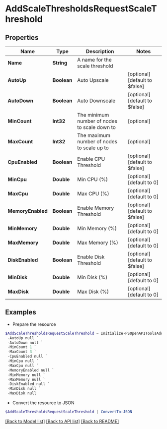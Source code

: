 # AddScaleThresholdsRequestScaleThreshold
## Properties

Name | Type | Description | Notes
------------ | ------------- | ------------- | -------------
**Name** | **String** | A name for the scale threshold | 
**AutoUp** | **Boolean** | Auto Upscale | [optional] [default to $false]
**AutoDown** | **Boolean** | Auto Downscale | [optional] [default to $false]
**MinCount** | **Int32** | The minimum number of nodes to scale down to | [optional] 
**MaxCount** | **Int32** | The maximum number of nodes to scale up to | [optional] 
**CpuEnabled** | **Boolean** | Enable CPU Threshold | [optional] [default to $false]
**MinCpu** | **Double** | Min CPU (%) | [optional] [default to 0]
**MaxCpu** | **Double** | Max CPU (%) | [optional] [default to 0]
**MemoryEnabled** | **Boolean** | Enable Memory Threshold | [optional] [default to $false]
**MinMemory** | **Double** | Min Memory (%) | [optional] [default to 0]
**MaxMemory** | **Double** | Max Memory (%) | [optional] [default to 0]
**DiskEnabled** | **Boolean** | Enable Disk Threshold | [optional] [default to $false]
**MinDisk** | **Double** | Min Disk (%) | [optional] [default to 0]
**MaxDisk** | **Double** | Max Disk (%) | [optional] [default to 0]

## Examples

- Prepare the resource
```powershell
$AddScaleThresholdsRequestScaleThreshold = Initialize-PSOpenAPIToolsAddScaleThresholdsRequestScaleThreshold  -Name Sample Threshold `
 -AutoUp null `
 -AutoDown null `
 -MinCount 1 `
 -MaxCount 3 `
 -CpuEnabled null `
 -MinCpu null `
 -MaxCpu null `
 -MemoryEnabled null `
 -MinMemory null `
 -MaxMemory null `
 -DiskEnabled null `
 -MinDisk null `
 -MaxDisk null
```

- Convert the resource to JSON
```powershell
$AddScaleThresholdsRequestScaleThreshold | ConvertTo-JSON
```

[[Back to Model list]](../README.md#documentation-for-models) [[Back to API list]](../README.md#documentation-for-api-endpoints) [[Back to README]](../README.md)

